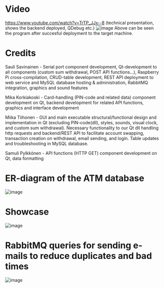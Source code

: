 # Video
https://www.youtube.com/watch?v=TrTP_JJx--8 (technical presentation, shows the backend deployed, QDebug etc.)
![image](https://user-images.githubusercontent.com/87731856/235370505-f55bb69d-74b0-46c7-8c5a-104581b7e93f.png)
Above can be seen the program after succesful deployment to the target machine.
# Credits

Sauli Savinainen - Serial port component development, Qt-development to all components (custom sum withdrawal, POST API functions...), Raspberry Pi cross-compilation, CRUD-table development, REST API deployment to web service and MySQL database hosting & administration, RabbitMQ integration, graphics and sound features

Mika Korkiakoski - Card-handling (PIN-code and related data) component development on Qt, backend development for related API functions, graphics and interface development

Miika Tiihonen - GUI and main executable structural/functional design and implementation in Qt (excluding PIN-code(dll), styles, sounds, visual clock, and custom sum withdrawal). Necessary functionality to our Qt dll handling http requests and backend/REST API to facilitate account swapping, transaction creation on withdrawal, email sending, and login. Table updates and troubleshooting in MySQL database.

Samuli Pylkkönen - API functions (HTTP GET) component development on Qt, data formatting

# ER-diagram of the ATM database
![image](https://user-images.githubusercontent.com/87731856/232758358-d00e9a1e-7811-4578-a3de-22a5dc6705fa.png)

# Showcase
![image](https://user-images.githubusercontent.com/87731856/233630613-7da6348a-46cf-4542-b7de-87d91f3a82c0.png)

# RabbitMQ queries for sending e-mails to reduce duplicates and bad times
![image](https://user-images.githubusercontent.com/87731856/234818853-652d5213-91e3-4ef6-8c15-ea7b9d147c94.png)
